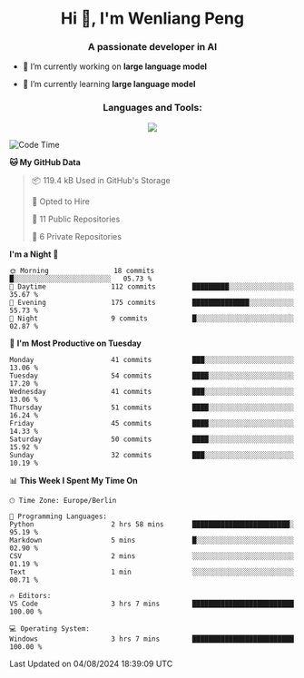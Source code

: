 <h1 align="center">Hi 👋, I'm Wenliang Peng</h1>
<h3 align="center">A passionate developer in AI</h3>

- 🔭 I’m currently working on **large language model**

- 🌱 I’m currently learning **large language model**

<!-- <h3 align="left">Connect with me:</h3> -->
<!-- <p align="left">
</p> -->

<h3 align="center">Languages and Tools:</h3>
<p align="center">
  <a href="https://skillicons.dev">
    <img src="https://skillicons.dev/icons?i=cpp,ros,docker,azure,git,linux,py,pytorch,cmake,githubactions,powershell,md&perline=6" />
  </a>
</p>


<!-- <p><img align="center" src="https://github-readme-stats.vercel.app/api/top-langs?username=bpwl0121&show_icons=true&locale=en&layout=compact" alt="bpwl0121" /></p> -->

<!-- <p><img align="center" src="https://github-readme-streak-stats.herokuapp.com/?user=bpwl0121&" alt="bpwl0121" /></p> -->

<!--START_SECTION:waka-->
![Code Time](http://img.shields.io/badge/Code%20Time-142%20hrs%2041%20mins-blue)

**🐱 My GitHub Data** 

> 📦 119.4 kB Used in GitHub's Storage 
 > 
> 💼 Opted to Hire
 > 
> 📜 11 Public Repositories 
 > 
> 🔑 6 Private Repositories 
 > 
**I'm a Night 🦉** 

```text
🌞 Morning                18 commits          █░░░░░░░░░░░░░░░░░░░░░░░░   05.73 % 
🌆 Daytime                112 commits         █████████░░░░░░░░░░░░░░░░   35.67 % 
🌃 Evening                175 commits         ██████████████░░░░░░░░░░░   55.73 % 
🌙 Night                  9 commits           █░░░░░░░░░░░░░░░░░░░░░░░░   02.87 % 
```
📅 **I'm Most Productive on Tuesday** 

```text
Monday                   41 commits          ███░░░░░░░░░░░░░░░░░░░░░░   13.06 % 
Tuesday                  54 commits          ████░░░░░░░░░░░░░░░░░░░░░   17.20 % 
Wednesday                41 commits          ███░░░░░░░░░░░░░░░░░░░░░░   13.06 % 
Thursday                 51 commits          ████░░░░░░░░░░░░░░░░░░░░░   16.24 % 
Friday                   45 commits          ████░░░░░░░░░░░░░░░░░░░░░   14.33 % 
Saturday                 50 commits          ████░░░░░░░░░░░░░░░░░░░░░   15.92 % 
Sunday                   32 commits          ███░░░░░░░░░░░░░░░░░░░░░░   10.19 % 
```


📊 **This Week I Spent My Time On** 

```text
🕑︎ Time Zone: Europe/Berlin

💬 Programming Languages: 
Python                   2 hrs 58 mins       ████████████████████████░   95.19 % 
Markdown                 5 mins              █░░░░░░░░░░░░░░░░░░░░░░░░   02.90 % 
CSV                      2 mins              ░░░░░░░░░░░░░░░░░░░░░░░░░   01.19 % 
Text                     1 min               ░░░░░░░░░░░░░░░░░░░░░░░░░   00.71 % 

🔥 Editors: 
VS Code                  3 hrs 7 mins        █████████████████████████   100.00 % 

💻 Operating System: 
Windows                  3 hrs 7 mins        █████████████████████████   100.00 % 
```


 Last Updated on 04/08/2024 18:39:09 UTC
<!--END_SECTION:waka-->
